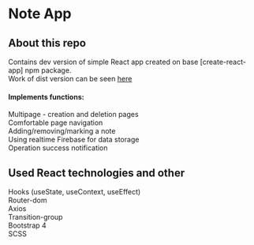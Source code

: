 # Note App

## About this repo

Contains dev version of simple React app created on base [create-react-app] npm package.  
Work of dist version can be seen [here](https://test-project-49fa4.firebaseapp.com)

#### Implements functions:

Multipage - creation and deletion pages  
Comfortable page navigation  
Adding/removing/marking a note  
Using realtime Firebase for data storage  
Operation success notification

## Used React technologies and other

Hooks (useState, useContext, useEffect)  
Router-dom  
Axios  
Transition-group  
Bootstrap 4  
SCSS
